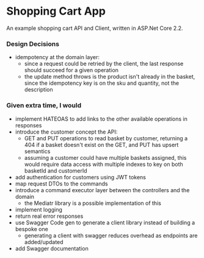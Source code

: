 # Shopping Cart App

An example shopping cart API and Client, written in ASP.Net Core 2.2.

### Design Decisions
- idempotency at the domain layer: 
  - since a request could be retried by the client, the last response should succeed for a given operation
  - the update method throws is the product isn't already in the basket, since the idempotency key is on the sku and quantity, not the description

### Given extra time, I would
- implement HATEOAS to add links to the other available operations in responses
- introduce the customer concept the API:
  - GET and PUT operations to read basket by customer, returning a 404 if a basket doesn't exist on the GET, and PUT has upsert semantics
  - assuming a customer could have multiple baskets assigned, this would require data access with multiple indexes to key on both basketId and customerId
- add authentication for customers using JWT tokens 
- map request DTOs to the commands
- introduce a command executor layer between the controllers and the domain 
  - the Mediatr library is a possible implementation of this
- implement logging
- return real error responses
- use Swagger Code gen to generate a client library instead of building a bespoke one
  - generating a client with swagger reduces overhead as endpoints are added/updated
- add Swagger documentation
